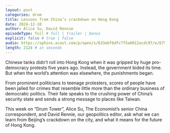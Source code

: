 ```yaml
---
layout: post
categories: drum
title: Lessons from China’s crackdown on Hong Kong
date: 2024-12-10
author: Alice Su, David Rennie
episodeType: full # full | trailer | bonus
explicit: false # true | false
audio: https://sphinx.acast.com/p/open/s/633ebf6dfc7f5a0012acdc97/e/675876136d1777b3684ae5fc/media.mp3?tk=eyJ1aWQiOiJDQUFTIiwidGsiOiJlT3l4Q2hjciIsImFkcyI6ZmFsc2UsInNwb25zIjpmYWxzZSwidCI6IjJlODRlMDg2LTAyZTUtNGM4MS1iZjQwLTU4NzlkZWU5YjlmZCIsImluIjoiaHR0cHM6Ly9hdGVhbS1wZWdhc3VzLXB1YmxpYy1idWNrZXQtc3RhZ2luZy5zMy1ldS13ZXN0LTEuYW1hem9uYXdzLmNvbS9hdWRpby9pbnRyb19lbXB0eS5tcDMiLCJvdXQiOiJodHRwczovL2F0ZWFtLXBlZ2FzdXMtcHVibGljLWJ1Y2tldC1zdGFnaW5nLnMzLWV1LXdlc3QtMS5hbWF6b25hd3MuY29tL2F1ZGlvL291dHJvX2VtcHR5Lm1wMyIsInN0YXR1cyI6InByaXZhdGUifQ==&sig=y6AN2DtPzuqb6DCgEOMGNc3CZ9EJUrsoGVRyl7Az24I
length: 2124 # in seconds
---
```

Chinese tanks didn’t roll into Hong Kong when it was gripped by huge pro-democracy protests five years ago. Instead, the government bided its time. But when the world’s attention was elsewhere, the punishments began.

From prominent politicians to teenage protesters, scores of people have been jailed for crimes that resemble little more than the ordinary business of democratic politics. Their fate speaks to the crushing power of China’s security state and sends a strong message to places like Taiwan.

This week on “Drum Tower”, Alice Su, The Economist’s senior China correspondent, and David Rennie, our geopolitics editor, ask what we can learn from Beijing’s crackdown on the city, and what it means for the future of Hong Kong.
